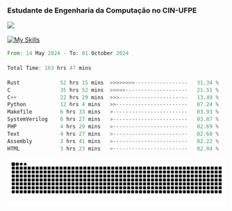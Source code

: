
### Estudante de Engenharia da Computação no CIN-UFPE
<div>
      <!--<img width=400 src="https://github-readme-stats.vercel.app/api?username=Zed201&show_icons=true&theme=tokyonight" /-->
      <img width=400 src='https://leetcode.card.workers.dev/Zed201?theme=nord&font=baloo&extension=null' />
</div>


[![My Skills](https://skillicons.dev/icons?i=c,cpp,rust,py,java,neovim&theme=dark)](https://skillicons.dev)

<!--START_SECTION:waka-->

```rust
From: 14 May 2024 - To: 01 October 2024

Total Time: 163 hrs 47 mins

Rust             52 hrs 15 mins  >>>>>>>>-----------------   31.34 %
C                35 hrs 52 mins  >>>>>--------------------   21.51 %
C++              22 hrs 29 mins  >>>----------------------   13.49 %
Python           12 hrs 4 mins   >>-----------------------   07.24 %
Makefile         6 hrs 33 mins   >------------------------   03.93 %
SystemVerilog    6 hrs 27 mins   >------------------------   03.87 %
PHP              4 hrs 29 mins   >------------------------   02.69 %
Text             4 hrs 27 mins   >------------------------   02.68 %
Assembly         3 hrs 41 mins   >------------------------   02.22 %
HTML             3 hrs 23 mins   >------------------------   02.04 %
```

<!--END_SECTION:waka-->

<picture>
  <source media="(prefers-color-scheme: dark)" srcset="https://github.com/Zed201/Zed201/blob/output/github-contribution-grid-snake-dark.svg" />
  <img alt="github-snake" src="https://github.com/Zed201/Zed201/blob/output/github-contribution-grid-snake-dark.svg" />
</picture>
